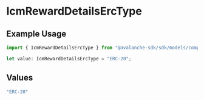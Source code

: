 # IcmRewardDetailsErcType

## Example Usage

```typescript
import { IcmRewardDetailsErcType } from "@avalanche-sdk/sdk/models/components";

let value: IcmRewardDetailsErcType = "ERC-20";
```

## Values

```typescript
"ERC-20"
```